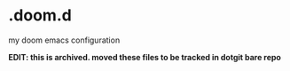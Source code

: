 # .doom.d
my doom emacs configuration

**EDIT: this is archived. moved these files to be tracked in dotgit bare repo**
